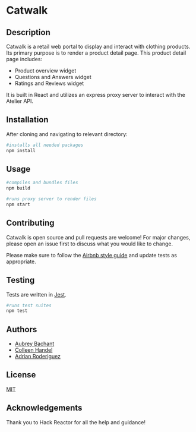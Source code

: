 # Catwalk
## Description
Catwalk is a retail web portal to display and interact with clothing products.
Its primary purpose is to render a product detail page.
This product detail page includes:
* Product overview widget
* Questions and Answers widget
* Ratings and Reviews widget


It is built in React and utilizes an express proxy server to interact with the Atelier API.

## Installation
After cloning and navigating to relevant directory:

```bash
#installs all needed packages
npm install
```

## Usage

```bash
#compiles and bundles files
npm build

#runs proxy server to render files
npm start
```

## Contributing
Catwalk is open source and pull requests are welcome! For major changes, please open an issue first to discuss what you would like to change.

Please make sure to follow the [Airbnb style guide](https://github.com/airbnb/javascript) and update tests as appropriate.

## Testing
Tests are written in [Jest](https://jestjs.io/).

```bash
#runs test suites
npm test
```

## Authors
* [Aubrey Bachant](https://github.com/abachant)
* [Colleen Handel](https://github.com/handelc22)
* [Adrian Roderiguez](https://github.com/zzADRiANzz)

## License
[MIT](https://choosealicense.com/licenses/mit/)

## Acknowledgements
Thank you to Hack Reactor for all the help and guidance!